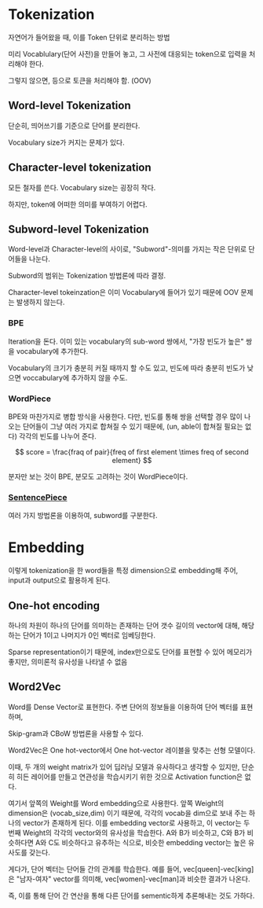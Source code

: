 # Tokenization

자연어가 들어왔을 때, 이를 Token 단위로 분리하는 방법

미리 Vocablulary(단어 사전)을 만들어 놓고, 그 사전에 대응되는 token으로 입력을 처리해야 한다.

그렇지 않으면, <UNK> 등으로 토큰을 처리해야 함. (OOV)

## Word-level Tokenization

단순히, 띄어쓰기를 기준으로 단어를 분리한다.

Vocabulary size가 커지는 문제가 있다.

## Character-level tokenization

모든 철자를 쓴다. 
Vocabulary size는 굉장히 작다.

하지만, token에 어떠한 의미를 부여하기 어렵다.

## Subword-level Tokenization

Word-level과 Character-level의 사이로, "Subword"-의미를 가지는 작은 단위로 단어들을 나눈다.

Subword의 범위는 Tokenization 방법론에 따라 결정. 

Character-level tokeinzation은 이미 Vocabulary에 들어가 있기 때문에 OOV 문제는 발생하지 않는다.

### BPE

Iteration을 돈다. 이미 있는 vocabulary의 sub-word 쌍에서, "가장 빈도가 높은" 쌍을 vocabulary에 추가한다.

Vocabulary의 크기가 충분히 커질 때까지 할 수도 있고, 빈도에 따라 충분히 빈도가 낮으면 voccabulary에 추가하지 않을 수도.

### WordPiece

BPE와 마찬가지로 병합 방식을 사용한다. 다만, 빈도를 통해 쌍을 선택할 경우 많이 나오는 단어들이 그냥 여러 가지로 합쳐질 수 있기 때문에, (un, able이 합쳐질 필요는 없다) 각각의 빈도를 나누어 준다.

$$ score = \frac{fraq of pair}{freq of first element \times freq of second element} $$

분자만 보는 것이 BPE, 분모도 고려하는 것이 WordPiece이다.

### [SentencePiece](https://github.com/google/sentencepiece)

여러 가지 방법론을 이용하여, subword를 구분한다.

# Embedding

이렇게 tokenization을 한 word들을 특정 dimension으로 embedding해 주어, input과 output으로 활용하게 된다.

## One-hot encoding

하나의 차원이 하나의 단어를 의미하는 존재하는 단어 갯수 길이의 vector에 대해, 해당하는 단어가 1이고 나머지가 0인 벡터로 임베딩한다.

Sparse representation이기 때문에, index만으로도 단어를 표현할 수 있어 메모리가 좋지만, 의미론적 유사성을 나타낼 수 없음

## Word2Vec

Word를 Dense Vector로 표현한다. 주변 단어의 정보들을 이용하여 단어 벡터를 표현하며, 

Skip-gram과 CBoW 방법론을 사용할 수 있다.

Word2Vec은 One hot-vector에서 One hot-vector 레이블을 맞추는 선형 모델이다.

이때, 두 개의 weight matrix가 있어 딥러닝 모델과 유사하다고 생각할 수 있지만, 단순히 히든 레이어를 만들고 연관성을 학습시키기 위한 것으로 Activation function은 없다.

여기서 앞쪽의 Weight를 Word embedding으로 사용한다. 앞쪽 Weight의 dimension은 (vocab_size,dim) 이기 때문에, 각각의 vocab을 dim으로 보내 주는 하나의 vector가 존재하게 된다. 이를 embedding vector로 사용하고, 이 vector는 두번째 Weight의 각각의 vector와의 유사성을 학습한다. A와 B가 비슷하고, C와 B가 비슷하다면 A와 C도 비슷하다고 유추하는 식으로, 비슷한 embedding vector는 높은 유사도를 갖는다.

게다가, 단어 벡터는 단어들 간의 관계를 학습한다. 예를 들어, vec[queen]-vec[king] 은 "남자-여자" vector를 의미해, vec[women]-vec[man]과 비슷한 결과가 나온다.

즉, 이를 통해 단어 간 연산을 통해 다른 단어를 sementic하게 추론해내는 것도 가하다.
